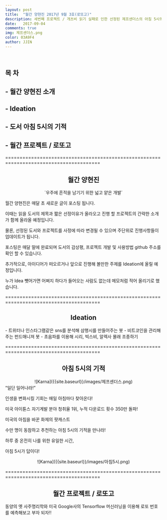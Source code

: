 ```yaml
---
layout: post
title:  "월간 양현진 2017년 9월 3호(로또고)"
description: 세번째 프로젝트 / 개츠비 읽기 실패로 인한 선정된 제프샌더스의 아침 5시의 기적 / 동서고금의 결정체 로또고
date:   2017-09-04
comments: true
img: 제프센더스.png
color: 03A9F4
author: JJIN
---
```

<br>
<h2>목 차 </h2>
<h2>- 월간 양현진 소개</h2>
<h2>- Ideation</h2>
<h2>- 도서 아침 5시의 기적</h2>
<h2>- 월간 프로젝트 / 로또고</h2>

=======================================================================================
<br>
<div style="text-align:center" markdown="1">
<h2>월간 양현진</h2>
`우주에 흔적을 남기기 위한 넓고 얕은 개발`
</div>

월간 양현진은 매달 초 새로운 글이 포스팅 됩니다.

이때는 읽을 도서의 제목과 짧은 선정이유가 올라오고 진행 할 프로젝트의 간략한 소개가 함께 올라올 예정입니다.

물론, 선정된 도서와 프로젝트를 사정에 따라 변경될 수 있으며 주단위로 진행사항들이 업데이트가 됩니다.

포스팅은 매달 말에 완료되며 도서의 감상평, 프로젝트 개발 및 사용방법 github 주소를 확인 할 수 있습니다.

추가적으로, 아이디어가 떠오르거나 앞으로 진행해 볼만한 주제를 Ideation에 올릴 예정입니다.

누가 Idea 뺏어가면 어쩌지 하다가 들어오는 사람도 없는데 메모처럼 적어 올리기로 했습니다.

=======================================================================================
<br>
<div style="text-align:center" markdown="1">
<h2>Ideation</h2>
</div>
 - 트위터나 인스타그램같은 sns를 분석해 삼행시를 만들어주는 봇
 - 비트코인을 관리해주는 펀드매니져 봇
 - 초음파를 이용해 시리, 빅스비, 알렉사 몰래 조종하기

=======================================================================================
<br>
<div style="text-align:center" markdown="1">
<h2>아침 5시의 기적</h2>
</div>
<div style="text-align:center" markdown="1">
![Karna]({{site.baseurl}}/images/제프센더스.png)
</div>
“일단 일어나라!”

인생을 변화시킬 기회는 매일 아침마다 찾아온다!


미국 아이튠스 자기계발 분야 청취율 1위, 누적 다운로드 횟수 350만 돌파!

미국의 아침을 바꾼 화제의 팟캐스트

수만 명이 동참하고 추천하는 아침 5시의 기적을 만나라!



하루 중 온전히 나를 위한 유일한 시간, 

아침 5시가 답이다! 

<div style="text-align:center" markdown="1">
![Karna]({{site.baseurl}}/images/아침5시.png)
</div>

=======================================================================================
<br>
<div style="text-align:center" markdown="1">
<h2>월간 프로젝트 / 로또고</h2>
</div>

동양의 옛 사주명리학와 미국 Google사의 Tensorflow 머신러닝을 이용해 로또 번호를 예측해보고 부자 되자!!
